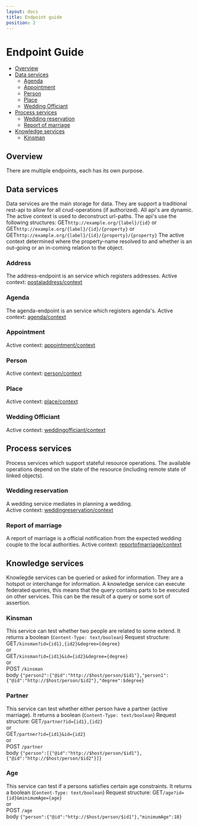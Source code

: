 ```yaml
---
layout: docs
title: Endpoint guide
position: 2
---
```


# Endpoint Guide
* [Overview](#overview)
* [Data services](#data-services)
  * [Agenda](#agenda)
  * [Appointment](#appointment)
  * [Person](#person)
  * [Place](#place)
  * [Wedding Officiant](#weddingofficiant)
* [Process services](#process-services)
  * [Wedding reservation](#wedding-reservation)
  * [Report of marriage](#report-of-marriage)
* [Knowledge services](#knowledge-services)
  * [Kinsman](#kinsman-service)
  
## Overview
There are multiple endpoints, each has its own purpose. 
## Data services
Data services are the main storage for data. 
They are support a traditional rest-api to allow for all crud-operations (if authorized).
All api's are dynamic. The active context is used to deconstruct url-paths. The api's use the following structures:
GET```http://example.org/{label}/{id}``` or
GET```http://example.org/{label}/{id}/{property}``` or
GET```http://example.org/{label}/{id}/{property}/{property}```
The active context determined where the property-name resolved to and whether is an out-going or an in-coming relation to the object.

### Address
The address-endpoint is an service which registers addresses.
Active context: [postaladdress/context](http://convenantgemeenten.nl/postaladdress/context)

### Agenda
The agenda-endpoint is an service which registers agenda's.
Active context: [agenda/context](http://convenantgemeenten.nl/agenda/context)

### Appointment
Active context: [appointment/context](http://convenantgemeenten.nl/appointment/context)

### Person
Active context: [person/context](http://convenantgemeenten.nl/person/context)

### Place
Active context: [place/context](http://convenantgemeenten.nl/place/context)

### Wedding Officiant
Active context: [weddingofficiant/context](http://convenantgemeenten.nl/weddingofficiant/context)

## Process services
Process services which support stateful resource operations. 
The available operations depend on the state of the resource (including remote state of linked objects). 

### Wedding reservation
A wedding service mediates in planning a wedding.  
Active context: [weddingreservation/context](http://convenantgemeenten.nl/weddingreservation/context)

### Report of marriage
A report of marriage is a official notification from the expected wedding couple to the local authorities.
Active context: [reportofmarriage/context](http://convenantgemeenten.nl/reportofmarriage/context)

## Knowledge services
Knowlegde services can be queried or asked for information. They are a hotspot or interchange for information. 
A knowledge service can execute federated queries, this means that the query contains parts to be executed on other services. 
This can be the result of a query or some sort of assertion.

### Kinsman
This service can test whether two people are related to some extend. 
It returns a boolean (```Content-Type: text/boolean```)
Request structure:
GET```/kinsman?id={id1},{id2}&degree={degree}```  
or  
GET```/kinsman?id={id1}&id={id2}&degree={degree}```  
or  
POST ```/kinsman```  
body ```{"person2":{"@id":"http://$host/person/$id1"},"person1":{"@id":"http://$host/person/$id2"},"degree":$degree}```

### Partner
This service can test whether either person have a partner (active marriage).
It returns a boolean (```Content-Type: text/boolean```)
Request structure:
GET```/partner?id={id1},{id2}```  
or  
GET```/partner?id={id1}&id={id2}```  
or  
POST ```/partner```  
body ```{"person":[{"@id":"http://$host/person/$id1"},{"@id":"http://$host/person/$id2"}]}```

### Age
This service can test if a persons satisfies certain age constraints.
It returns a boolean (```Content-Type: text/boolean```)
Request structure:
GET```/age?id={id}&minimumAge={age}```  
or  
POST ```/age```  
body ```{"person":{"@id":"http://$host/person/$id1"},"minimumAge":18}```